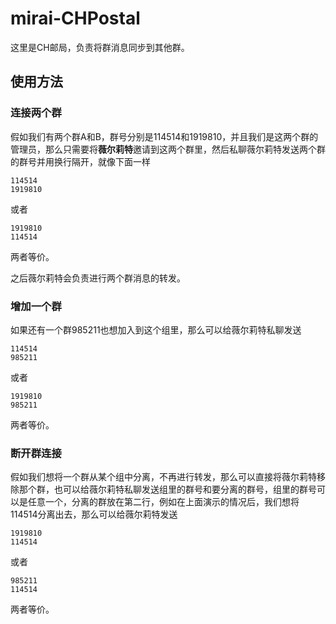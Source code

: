 # mirai-CHPostal

这里是CH邮局，负责将群消息同步到其他群。

## 使用方法

### 连接两个群

假如我们有两个群A和B，群号分别是114514和1919810，并且我们是这两个群的管理员，那么只需要将**薇尔莉特**邀请到这两个群里，然后私聊薇尔莉特发送两个群的群号并用换行隔开，就像下面一样

```
114514
1919810
```

或者

```
1919810
114514
```

两者等价。

之后薇尔莉特会负责进行两个群消息的转发。

### 增加一个群

如果还有一个群985211也想加入到这个组里，那么可以给薇尔莉特私聊发送

```
114514
985211
```

或者

```
1919810
985211
```

两者等价。

### 断开群连接

假如我们想将一个群从某个组中分离，不再进行转发，那么可以直接将薇尔莉特移除那个群，也可以给薇尔莉特私聊发送组里的群号和要分离的群号，组里的群号可以是任意一个，分离的群放在第二行，例如在上面演示的情况后，我们想将114514分离出去，那么可以给薇尔莉特发送

```
1919810
114514
```

或者

```
985211
114514
```

两者等价。
